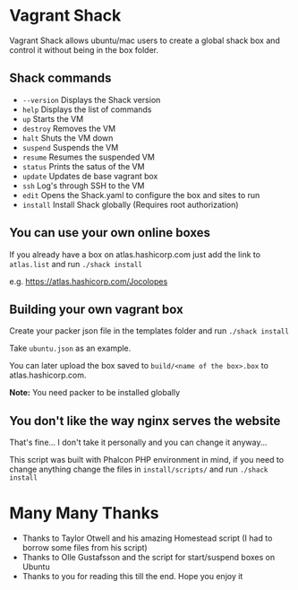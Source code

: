 # Vagrant Shack
Vagrant Shack allows ubuntu/mac users to create a global shack box and control it without being in the box folder.

## Shack commands

- `--version`		Displays the Shack version
- `help` 			Displays the list of commands
- `up`				Starts the VM
- `destroy`			Removes the VM
- `halt`			Shuts the VM down
- `suspend`			Suspends the VM
- `resume`			Resumes the suspended VM
- `status`			Prints the satus of the VM
- `update`			Updates de base vagrant box
- `ssh`				Log's through SSH to the VM
- `edit`			Opens the Shack.yaml to configure the box and sites to run
- `install`			Install Shack globally (Requires root authorization)


## You can use your own online boxes

If you already have a box on atlas.hashicorp.com just add the link to `atlas.list` and run `./shack install`

e.g. https://atlas.hashicorp.com/Jocolopes


## Building your own vagrant box

Create your packer json file in the templates folder and run `./shack install`

Take `ubuntu.json` as an example.

You can later upload the box saved to `build/<name of the box>.box` to atlas.hashicorp.com. 


**Note:** You need packer to be installed globally

## You don't like the way nginx serves the website

That's fine... I don't take it personally and you can change it anyway...

This script was built with Phalcon PHP environment in mind, if you need to change anything change the files in `install/scripts/` and run `./shack install`


# Many Many Thanks

- Thanks to Taylor Otwell and his amazing Homestead script (I had to borrow some files from his script)
- Thanks to Olle Gustafsson and the script for start/suspend boxes on Ubuntu
- Thanks to you for reading this till the end. Hope you enjoy it